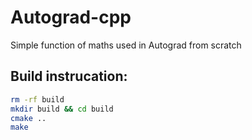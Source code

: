 # Autograd-cpp
Simple function of maths used in Autograd  from scratch


## Build instrucation:
```bash
rm -rf build
mkdir build && cd build
cmake ..
make
```
